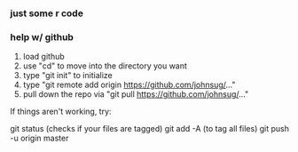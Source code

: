 ### just some r code

### help w/ github
1. load github
2. use "cd" to move into the  directory you want
3. type "git init" to initialize
4. type "git remote add origin https://github.com/johnsug/..."
5. pull down the repo via "git pull https://github.com/johnsug/..."

If things aren't working, try:

git status (checks if your files are tagged)
git add -A (to tag all files)
git push -u origin master


